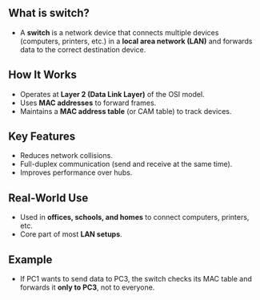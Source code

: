 ## What is switch?
- A **switch** is a network device that connects multiple devices (computers, printers, etc.) in a **local area network (LAN)** and forwards data to the correct destination device.
## How It Works
- Operates at **Layer 2 (Data Link Layer)** of the OSI model.
- Uses **MAC addresses** to forward frames.
- Maintains a **MAC address table** (or CAM table) to track devices.
## Key Features
- Reduces network collisions.
- Full-duplex communication (send and receive at the same time).
- Improves performance over hubs.
## Real-World Use
- Used in **offices, schools, and homes** to connect computers, printers, etc.
- Core part of most **LAN setups**.
## Example
- If PC1 wants to send data to PC3, the switch checks its MAC table and forwards it **only to PC3**, not to everyone.
 
